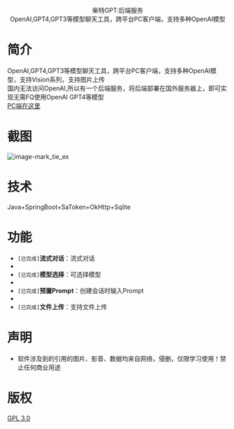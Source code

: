 
<p align="center">
  柴特GPT:后端服务
<br/>OpenAI,GPT4,GPT3等模型聊天工具，跨平台PC客户端，支持多种OpenAI模型
</p>

# 简介

OpenAI,GPT4,GPT3等模型聊天工具，跨平台PC客户端，支持多种OpenAI模型，支持Vision系列，支持图片上传<br/>
国内无法访问OpenAI,所以有一个后端服务，将后端部署在国外服务器上，即可实现无需FQ使用OpenAI GPT4等模型<br/>
<a href="https://github.com/ZtionJam/chart-gpt">PC端在这里</a>

# 截图
![image-mark_tie_ex](https://res.ztion.cn/imgs/fixed/gpt_demo.png)

# 技术
Java+SpringBoot+SaToken+OkHttp+Sqlite


# 功能

- `[已完成]`**流式对话**：流式对话
-
- `[已完成]`**模型选择**：可选择模型
-
- `[已完成]`**预置Prompt**：创建会话时输入Prompt
-
- `[已完成]`**文件上传**：支持文件上传

# 声明

- 软件涉及到的引用的图片、影音、数据均来自网络，侵删，仅限学习使用！禁止任何商业用途


# 版权

[GPL 3.0](https://www.gnu.org/licenses/gpl-3.0.html)
